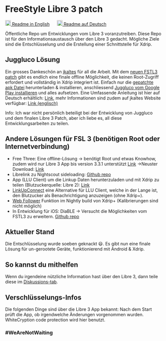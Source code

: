 # FreeStyle Libre 3 patch

<a href="README.md"><img alt="EN" src="https://user-images.githubusercontent.com/65506676/190852356-073bf576-6e3a-45f3-a658-be1c4a8d7286.png" width="18px" /> Readme in English</a>
&nbsp;&nbsp;&nbsp;&nbsp;
<a href="README.de-de.md"><img  alt="DE" src="https://user-images.githubusercontent.com/65506676/190851702-b2699677-462a-4a5a-b23e-efb1cad56890.png" width="18px" /> Readme auf Deutsch</a>

Öffentliche Repo um Entwicklungen vom Libre 3 voranzutreiben. Diese Repo ist für den Informationsaustausch über den Libre 3 gedacht. Mögliche Ziele sind die Entschlüsselung und die Erstellung einer Schnittstelle für Xdrip.

## Juggluco Lösung

Ein grosses Dankeschön an [jkaltes](http://jkaltes.byethost16.com/) für all die Arbeit. Mit dem [neuen FSTL3 patch](http://jkaltes.byethost16.com/Juggluco/libre3/) gibt es endlich eine finale offline Möglichkeit, die keinen Root-Zugriff erfordert und vollständig in Xdrip integriert ist. Einfach nur die [gepatchte apk Datei](https://github.com/maheini/FreeStyle-Libre-3-patch/raw/main/Patched%20Apk/Libre%203_v3.3.0_apkfab.com.apk) herunterladen & installieren, anschliessend [Juggluco vom Google Play installieren](https://play.google.com/store/apps/details?id=tk.glucodata&pcampaignid=pcampaignidMKT-Other-global-all-co-prtnr-py-PartBadge-Mar2515-1) und alles aufsetzen. Eine Umfassende Anleitung ist hier auf Deutsch erhältlich: [Link](https://insulinclub.de/core/index.php?attachment/17545-anleitung-2-mit-links-freestyle-libre-3-und-juggluco-pdf/), mehr Informationen sind zudem auf jkaltes Website verfügbar: [Link (englisch)](http://jkaltes.byethost16.com/Juggluco/libre3/)

Info: Ich war nicht persönlich beteiligt bei der Entwicklung von Juggluco und dem finalen Libre 3 Patch, aber ich liebe es, all diese Entwicklungsarbeiten zu teilen.

## Andere Lösungen für FSL 3 (benötigen Root oder Internetverbindung)

- Free Three: Eine offline-Lösung -> benötigt Root und etwas Knowhow, zudem wird nur Libre 3 App bis version 3.3.1 unterstützt [Link](https://insulinclub.de/index.php?thread/33795-free-three-ein-xposed-lsposed-modul-f%C3%BCr-libre-3-aktueller-wert-am-sperrbildschir/)
    ->Neuster Download: [Link](https://mega.nz/file/H51h3ILS#65mfhvDvPbtnbdWSOeXHHNxABDD60nP7iODxaDN_QPk)
- Librelink zu Nightscout sideloading: [Github repo](https://github.com/timoschlueter/nightscout-librelink-up)
- App (LLU Client) um die Linkup Daten herunterzuladen und mit Xdrip zu teilen (Blutzuckerquelle: Libre 2): [Link](https://insulinclub.de/index.php?thread/33987-llu-client/&postID=654144#post654144)
- [LinkUpConnect](https://github.com/cmtjk/LinkUpConnect) eine Alternative für LLU Client, welche in der Lange ist, den Blutzucker als Benachrichtigung anzuzeigen (ohne Xdrip+).
- [Web Follower](https://xdrip.readthedocs.io/en/latest/install/webfollower/) Funktion im Nightly build von Xdrip+ (Kalibrierungen sind nicht möglich)
- In Entwicklung für iOS: DiaBLE -> Versucht die Möglichkeiten vom FSTL3 zu erweitern. [Github repo](https://github.com/gui-dos/DiaBLE)

## Aktueller Stand

Die Entschlüsselung wurde soeben geknackt :smiley:. Es gibt nun eine finale Lösung für un-gerootete Geräte, funktionierend mit Android & Xdrip.

## So kannst du mithelfen

Wenn du irgendeine nützliche Information hast über den Libre 3, dann teile diese im [Diskussions-tab](https://github.com/maheini/FreeStyle-Libre-3-patch/discussions).

## Verschlüsselungs-Infos

Die folgenden Dinge sind über die Libre 3 App bekannt: Nach dem Start prüft die App, ob irgendwelche Änderungen vorgenommen wurden. WhiteCryption code protection wird hier benutzt.

### #WeAreNotWaiting
